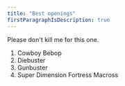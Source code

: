 ```yaml
---
title: "Best openings"
firstParagraphIsDescription: true
---
```


Please don't kill me for this one.

1. Cowboy Bebop
2. Diebuster
3. Gunbuster
4. Super Dimension Fortress Macross
